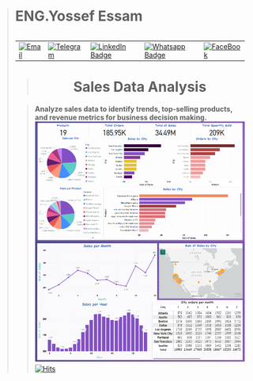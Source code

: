 > # **ENG.Yossef Essam**
>  <table alt="Contact Details" align="left">
  <tr>
    <td><a href="mailto:youssefessam1269@gmail.com"><img src="https://github.com/YossefEFM/images/blob/main/Email.png" height="20" width="30" alt="Email"></a></td>
    <td><a href="https://t.me/YossefEFM"><img src="https://github.com/YossefEFM/images/blob/main/Telegram.png" height="20" width="30" alt ="Telegram"> </ing></a></td>
    <td><a href="https://www.linkedin.com/in/yossefessam1408/"><img src="https://raw.githubusercontent.com/rahuldkjain/github-profile-readme-generator/master/src/images/icons/Social/linked-in-alt.svg" height="20" width="30" alt="LinkedIn Badge"/></td>
    <td><a href="https://api.whatsapp.com/send?phone=201068105975"><img src="https://thefuturevirtualassistant.com/wp-content/uploads/2021/08/whatsapp-bubble.gif" height="20" width="30" alt="Whatsapp Badge"/></td>
    <td><a href="https://www.facebook.com/YossefEFM/">
      <img src = "https://user-images.githubusercontent.com/60184582/206710371-5e9ce41c-1842-41d9-bcf5-c938c5e467f1.png" width = "30" hieght= "20" alt="FaceBook"></a></td>
  </tr>
</table>
<br>
<br>
<br>
      
> <h1 align='center'> Sales Data Analysis</h1>

> **Analyze sales data to identify trends, top-selling products, and revenue metrics for business decision making.**
> <img src='analysis.png'>
[![Hits](https://hits.sh/github.com/YossefEFM/Data-Analysis/tree/9d243fcdceaae99dfde61124f2362ba2cda9f505/Sales%20Data%20Analysis.svg?style=for-the-badge&color=007ec6&labelColor=000000)](https://hits.sh/github.com/YossefEFM/Data-Analysis/tree/9d243fcdceaae99dfde61124f2362ba2cda9f505/Sales%20Data%20Analysis/)
